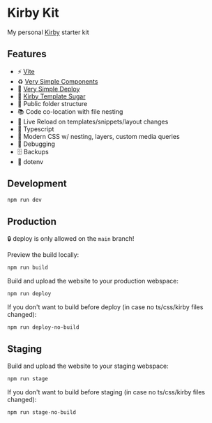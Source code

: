 # Kirby Kit

My personal [Kirby](https://getkirby.com/) starter kit

## Features

- ⚡️ [Vite](https://vitejs.dev/)
- ♻️ [Very Simple Components](https://github.com/very-simple/components)
- 🚀 [Very Simple Deploy](https://github.com/very-simple/deploy)
- 🍬 [Kirby Template Sugar](https://github.com/arnoson/kirby-template-sugar)
- 📂 Public folder structure
- 📚 Code co-location with file nesting
- 🔄 Live Reload on templates/snippets/layout changes
- 🦾 Typescript
- 🎨 Modern CSS w/ nesting, layers, custom media queries
- 🐛 Debugging
- 🗄️ Backups
- 🔑 dotenv

## Development

```bash
npm run dev
```

## Production

🔒 deploy is only allowed on the `main` branch!

Preview the build locally:

```bash
npm run build
```

Build and upload the website to your production webspace:

```bash
npm run deploy
```

If you don't want to build before deploy (in case no ts/css/kirby files changed):

```bash
npm run deploy-no-build
```

## Staging

Build and upload the website to your staging webspace:

```bash
npm run stage
```

If you don't want to build before staging (in case no ts/css/kirby files changed):

```bash
npm run stage-no-build
```
